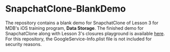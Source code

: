# SnapchatClone-BlankDemo

The repository contains a blank demo for SnapchatClone of Lesson 3 for MDB's iOS training program, **Data Storage**. The finished demo for SnapchatClone along with Lesson 3's closures playground is available [here](https://github.com/mdbresources/iOS-Lesson-Three-Demos). For this repository, the GoogleService-Info.plist file is not included for security reasons.
